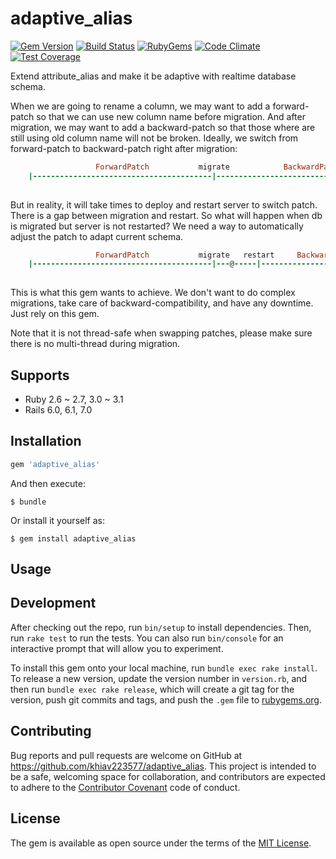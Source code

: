 # adaptive_alias

[![Gem Version](https://img.shields.io/gem/v/adaptive_alias.svg?style=flat)](http://rubygems.org/gems/adaptive_alias)
[![Build Status](https://github.com/khiav223577/adaptive_alias/workflows/Ruby/badge.svg)](https://github.com/khiav223577/adaptive_alias/actions)
[![RubyGems](http://img.shields.io/gem/dt/adaptive_alias.svg?style=flat)](http://rubygems.org/gems/adaptive_alias)
[![Code Climate](https://codeclimate.com/github/khiav223577/adaptive_alias/badges/gpa.svg)](https://codeclimate.com/github/khiav223577/adaptive_alias)
[![Test Coverage](https://codeclimate.com/github/khiav223577/adaptive_alias/badges/coverage.svg)](https://codeclimate.com/github/khiav223577/adaptive_alias/coverage)

Extend attribute_alias and make it be adaptive with realtime database schema.

When we are going to rename a column, we may want to add a forward-patch so that we can use new column name before migration. And after migration, we may want to add a backward-patch so that those where are still using old column name will not be broken.
Ideally, we switch from forward-patch to backward-patch right after migration:
```rb
                   ForwardPatch           migrate            BackwardPatch
    |----------------------------------------|----------------------------------------|
    
``` 

But in reality, it will take times to deploy and restart server to switch patch. There is a gap between migration and restart. So what will happen when db is migrated but server is not restarted?
We need a way to automatically adjust the patch to adapt current schema.

```rb
                   ForwardPatch           migrate   restart     BackwardPatch
    |----------------------------------------|---@-----|-------------------------------| 
                          
```

This is what this gem wants to achieve. We don't want to do complex migrations, take care of backward-compatibility, and have any downtime.
Just rely on this gem.


Note that it is not thread-safe when swapping patches, please make sure there is no multi-thread during migration.

## Supports
- Ruby 2.6 ~ 2.7, 3.0 ~ 3.1
- Rails 6.0, 6.1, 7.0

## Installation

```ruby
gem 'adaptive_alias'
```

And then execute:

    $ bundle

Or install it yourself as:

    $ gem install adaptive_alias

## Usage


## Development

After checking out the repo, run `bin/setup` to install dependencies. Then, run `rake test` to run the tests. You can also run `bin/console` for an interactive prompt that will allow you to experiment.

To install this gem onto your local machine, run `bundle exec rake install`. To release a new version, update the version number in `version.rb`, and then run `bundle exec rake release`, which will create a git tag for the version, push git commits and tags, and push the `.gem` file to [rubygems.org](https://rubygems.org).

## Contributing

Bug reports and pull requests are welcome on GitHub at https://github.com/khiav223577/adaptive_alias. This project is intended to be a safe, welcoming space for collaboration, and contributors are expected to adhere to the [Contributor Covenant](http://contributor-covenant.org) code of conduct.


## License

The gem is available as open source under the terms of the [MIT License](http://opensource.org/licenses/MIT).

